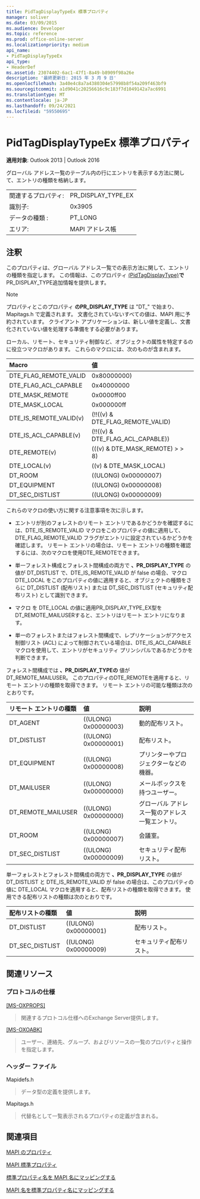 ```yaml
---
title: PidTagDisplayTypeEx 標準プロパティ
manager: soliver
ms.date: 03/09/2015
ms.audience: Developer
ms.topic: reference
ms.prod: office-online-server
ms.localizationpriority: medium
api_name:
- PidTagDisplayTypeEx
api_type:
- HeaderDef
ms.assetid: 23074402-6ac1-47f1-8a49-b8909f98a26e
description: '最終更新日: 2015 年 3 月 9 日'
ms.openlocfilehash: 3a40e4c8a7a4380304e57998b8f54a209f463bf9
ms.sourcegitcommit: a1d9041c20256616c9c183f7d1049142a7ac6991
ms.translationtype: MT
ms.contentlocale: ja-JP
ms.lasthandoff: 09/24/2021
ms.locfileid: "59550695"
---
```

# <a name="pidtagdisplaytypeex-canonical-property"></a>PidTagDisplayTypeEx 標準プロパティ

  
  
**適用対象**: Outlook 2013 | Outlook 2016 
  
グローバル アドレス一覧のテーブル内の行にエントリを表示する方法に関して、エントリの種類を格納します。 
  
|||
|:-----|:-----|
|関連するプロパティ:  <br/> |PR_DISPLAY_TYPE_EX  <br/> |
|識別子:  <br/> |0x3905  <br/> |
|データの種類 :   <br/> |PT_LONG  <br/> |
|エリア:  <br/> |MAPI アドレス帳  <br/> |
   
## <a name="remarks"></a>注釈

このプロパティは、グローバル アドレス一覧での表示方法に関して、エントリの種類を指定します。 この情報は、このプロパティ [(PidTagDisplayType)](pidtagdisplaytype-canonical-property.md)**で** PR_DISPLAY_TYPE追加情報を提供します。
  
> [!NOTE]
> プロパティとこのプロパティ **のPR_DISPLAY_TYPE** は "DT_" で始まり、Mapitags.h で定義されます。 文書化されていないすべての値は、MAPI 用に予約されています。 クライアント アプリケーションは、新しい値を定義し、文書化されていない値を処理する準備をする必要があります。 
  
ローカル、リモート、セキュリティ制御など、オブジェクトの属性を特定するのに役立つマクロがあります。 これらのマクロには、次のものが含まれます。 
  
|**Macro**|**値**|
|:-----|:-----|
|DTE_FLAG_REMOTE_VALID  <br/> |0x80000000)  <br/> |
|DTE_FLAG_ACL_CAPABLE  <br/> |0x40000000  <br/> |
|DTE_MASK_REMOTE  <br/> |0x0000ff00  <br/> |
|DTE_MASK_LOCAL  <br/> |0x000000ff  <br/> |
|DTE_IS_REMOTE_VALID(v)  <br/> |(!!((v) &amp; DTE_FLAG_REMOTE_VALID)  <br/> |
|DTE_IS_ACL_CAPABLE(v)  <br/> |(!!((v) &amp; DTE_FLAG_ACL_CAPABLE))  <br/> |
|DTE_REMOTE(v)  <br/> |(((v) &amp; DTE_MASK_REMOTE) \> \> 8)  <br/> |
|DTE_LOCAL(v)  <br/> |((v) &amp; DTE_MASK_LOCAL)  <br/> |
|DT_ROOM  <br/> |((ULONG) 0x00000007)  <br/> |
|DT_EQUIPMENT  <br/> |((ULONG) 0x00000008)  <br/> |
|DT_SEC_DISTLIST  <br/> |((ULONG) 0x00000009)  <br/> |
   
これらのマクロの使い方に関する注意事項を次に示します。 
  
- エントリが別のフォレストのリモート エントリであるかどうかを確認するには、DTE_IS_REMOTE_VALID マクロをこのプロパティの値に適用して、DTE_FLAG_REMOTE_VALID フラグがエントリに設定されているかどうかを確認します。 リモート エントリの場合は、リモート エントリの種類を確認するには、次のマクロを使用DTE_REMOTEできます。 
    
- 単一フォレスト構成とフォレスト間構成の両方で **、PR_DISPLAY_TYPE** の値が DT_DISTLIST で、DTE_IS_REMOTE_VALID が false の場合、マクロ DTE_LOCAL をこのプロパティの値に適用すると、オブジェクトの種類をさらに DT_DISTLIST (配布リスト) または DT_SEC_DISTLIST (セキュリティ配布リスト) として識別できます。 
    
- マクロ を DTE_LOCAL の値に適用PR_DISPLAY_TYPE_EX型をDT_REMOTE_MAILUSERすると、エントリはリモート エントリになります。 
    
- 単一のフォレストまたはフォレスト間構成で、レプリケーションがアクセス制御リスト (ACL) によって制御されている場合は、DTE_IS_ACL_CAPABLE マクロを使用して、エントリがセキュリティ プリンシパルであるかどうかを判断できます。
    
フォレスト間構成では **、PR_DISPLAY_TYPEの** 値がDT_REMOTE_MAILUSER。 このプロパティのDTE_REMOTEを適用すると、リモート エントリの種類を取得できます。 リモート エントリの可能な種類は次のとおりです。 
  
|**リモート エントリの種類**|**値**|**説明**|
|:-----|:-----|:-----|
|DT_AGENT  <br/> |((ULONG) 0x00000003)  <br/> |動的配布リスト。  <br/> |
|DT_DISTLIST  <br/> |((ULONG) 0x00000001)  <br/> |配布リスト。  <br/> |
|DT_EQUIPMENT  <br/> |((ULONG) 0x00000008)  <br/> |プリンターやプロジェクターなどの機器。  <br/> |
|DT_MAILUSER  <br/> |((ULONG) 0x00000000)  <br/> |メールボックスを持つユーザー。  <br/> |
|DT_REMOTE_MAILUSER  <br/> |((ULONG) 0x00000000)  <br/> |グローバル アドレス一覧のアドレス一覧エントリ。  <br/> |
|DT_ROOM  <br/> |((ULONG) 0x00000007)  <br/> |会議室。  <br/> |
|DT_SEC_DISTLIST  <br/> |((ULONG) 0x00000009)  <br/> |セキュリティ配布リスト。  <br/> |
   
単一フォレストとフォレスト間構成の両方で **、PR_DISPLAY_TYPE** の値が DT_DISTLIST と DTE_IS_REMOTE_VALID が false の場合は、このプロパティの値に DTE_LOCAL マクロを適用すると、配布リストの種類を取得できます。 使用できる配布リストの種類は次のとおりです。 
  
|**配布リストの種類**|**値**|**説明**|
|:-----|:-----|:-----|
|DT_DISTLIST  <br/> |((ULONG) 0x00000001)  <br/> |配布リスト。  <br/> |
|DT_SEC_DISTLIST  <br/> |((ULONG) 0x00000009)  <br/> |セキュリティ配布リスト。  <br/> |
   
## <a name="related-resources"></a>関連リソース

### <a name="protocol-specifications"></a>プロトコルの仕様

[[MS-OXPROPS]](https://msdn.microsoft.com/library/f6ab1613-aefe-447d-a49c-18217230b148%28Office.15%29.aspx)
  
> 関連するプロトコル仕様へのExchange Server提供します。
    
[[MS-OXOABK]](https://msdn.microsoft.com/library/f4cf9b4c-9232-4506-9e71-2270de217614%28Office.15%29.aspx)
  
> ユーザー、連絡先、グループ、およびリソースの一覧のプロパティと操作を指定します。
    
### <a name="header-files"></a>ヘッダー ファイル

Mapidefs.h
  
> データ型の定義を提供します。
    
Mapitags.h
  
> 代替名として一覧表示されるプロパティの定義が含まれる。
    
## <a name="see-also"></a>関連項目



[MAPI のプロパティ](mapi-properties.md)
  
[MAPI 標準プロパティ](mapi-canonical-properties.md)
  
[標準プロパティ名を MAPI 名にマッピングする](mapping-canonical-property-names-to-mapi-names.md)
  
[MAPI 名を標準プロパティ名にマッピングする](mapping-mapi-names-to-canonical-property-names.md)

